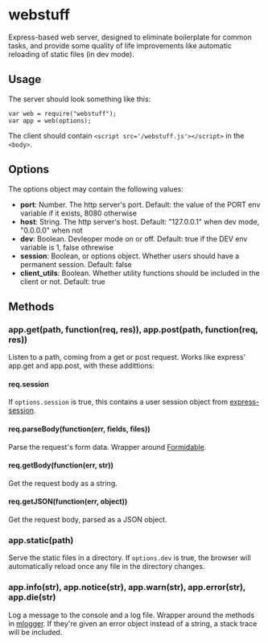 # webstuff

Express-based web server, designed to eliminate boilerplate for common tasks,
and provide some quality of life improvements like automatic reloading of
static files (in dev mode).

## Usage

The server should look something like this:

	var web = require("webstuff");
	var app = web(options);

The client should contain `<script src='/webstuff.js'></script>` in the
`<body>`.

## Options

The options object may contain the following values:

* **port**: Number. The http server's port. Default: the value of the PORT env
  variable if it exists, 8080 otherwise
* **host**: String. The http server's host. Default: "127.0.0.1" when dev mode,
  "0.0.0.0" when not
* **dev**: Boolean. Devleoper mode on or off. Default: true if the DEV env
  variable is 1, false othrewise
* **session**: Boolean, or options object. Whether users should have a permanent
  session. Default: false
* **client_utils**: Boolean. Whether utility functions should be included in
  the client or not. Default: true

## Methods

### app.get(path, function(req, res)), app.post(path, function(req, res))

Listen to a path, coming from a get or post request. Works like express'
app.get and app.post, with these addittions:

#### req.session

If `options.session` is true, this contains a user session object from
[express-session](https://github.com/expressjs/session).

#### req.parseBody(function(err, fields, files))

Parse the request's form data. Wrapper around
[Formidable](https://github.com/felixge/node-formidable).

#### req.getBody(function(err, str))

Get the request body as a string.

#### req.getJSON(function(err, object))

Get the request body, parsed as a JSON object.

### app.static(path)

Serve the static files in a directory. If `options.dev` is true, the browser
will automatically reload once any file in the directory changes.

### app.info(str), app.notice(str), app.warn(str), app.error(str), app.die(str)

Log a message to the console and a log file. Wrapper around the methods in
[mlogger](https://www.npmjs.com/package/mlogger). If they're given an error
object instead of a string, a stack trace will be included.
